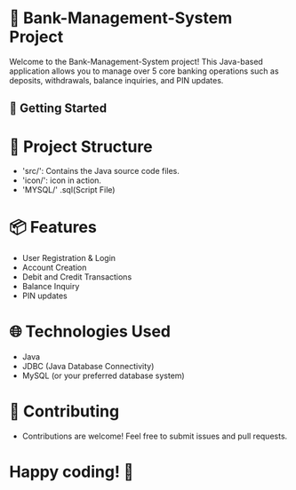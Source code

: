 # 🏦 Bank-Management-System Project

Welcome to the Bank-Management-System project! This Java-based application allows you to manage over 5 core banking operations such as deposits, withdrawals, balance inquiries, and PIN updates.

## 🚀 Getting Started

# 📂 Project Structure
- 'src/': Contains the Java source code files.
- 'icon/': icon in action.
- 'MYSQL/' .sql(Script File)

# 📦 Features
- User Registration & Login
- Account Creation
- Debit and Credit Transactions
- Balance Inquiry
- PIN updates

# 🌐 Technologies Used
- Java
- JDBC (Java Database Connectivity)
- MySQL (or your preferred database system)

# 🤝 Contributing
- Contributions are welcome! Feel free to submit issues and pull requests.

# Happy coding! 🎉
